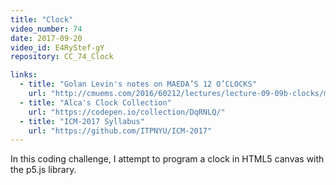 ```yaml
---
title: "Clock"
video_number: 74
date: 2017-09-20
video_id: E4RyStef-gY
repository: CC_74_Clock

links:
  - title: "Golan Levin's notes on MAEDA’S 12 O’CLOCKS"  
    url: "http://cmuems.com/2016/60212/lectures/lecture-09-09b-clocks/maedas-clocks/"
  - title: "Alca's Clock Collection"  
    url: "https://codepen.io/collection/DqRNLQ/"
  - title: "ICM-2017 Syllabus"  
    url: "https://github.com/ITPNYU/ICM-2017"
---
```


In this coding challenge, I attempt to program a clock in HTML5 canvas with the p5.js library.